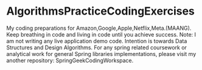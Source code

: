 # AlgorithmsPracticeCodingExercises

My coding preparations for Amazon,Google,Apple,Netflix,Meta.(MAANG).
Keep breathing in code and living in code until you achieve success.
Note: I am not writing any live application demo code. Intention is towards Data Structures and Design Algorithms.
For any spring related coursework or analytical work for general Spring libraries implementations, please visit my another repository: SpringGeekCodingWorkspace.
